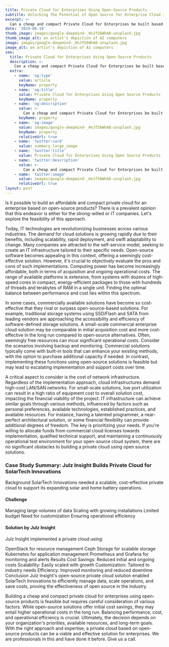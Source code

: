 ```yaml
---
title: Private Cloud for Enterprises Using Open-Source Products
subtitle: Unlocking the Potential of Open Source for Enterprise Cloud Infrastructure
excerpt: >-
  Can a cheap and compact Private Cloud for Enterprises be built based on Open Source products? There is an opinion that this is either a path for strong-willed people or IT companies.
date: '2024-06-19'
thumb_image: images/google-deepmind-_HnJfS6WhA8-unsplash.jpg
thumb_image_alt: an artist's depiction of AI computers
image: images/google-deepmind-_HnJfS6WhA8-unsplash.jpg
image_alt: an artist's depiction of AI computers
seo:
  title: Private Cloud for Enterprises Using Open-Source Products
  description: >-
    Can a cheap and compact Private Cloud for Enterprises be built based on Open Source products? There is an opinion that this is either a path for strong-willed people or IT companies
  extra:
    - name: 'og:type'
      value: article
      keyName: property
    - name: 'og:title'
      value: Private Cloud for Enterprises Using Open Source Products
      keyName: property
    - name: 'og:description'
      value: >-
        Can a cheap and compact Private Cloud for Enterprises be built based on Open Source products? There is an opinion that this is either a path for strong-willed people or IT companies 
      keyName: property
    - name: 'og:image'
      value: images/google-deepmind-_HnJfS6WhA8-unsplash.jpg
      keyName: property
      relativeUrl: true
    - name: 'twitter:card'
      value: summary_large_image
    - name: 'twitter:title'
      value: Private Cloud for Enterprises Using Open Source Products
    - name: 'twitter:description'
      value: >-
        Can a cheap and compact Private Cloud for Enterprises be built based on Open Source products? There is an opinion that this is either a path for strong-willed people or IT companies
    - name: 'twitter:image'
      value: images/google-deepmind-_HnJfS6WhA8-unsplash.jpg
      relativeUrl: true
layout: post
---
```


Is it possible to build an affordable and compact private cloud for an enterprise based on open-source products? There is a prevalent opinion that this endeavor is either for the strong-willed or IT companies. Let's explore the feasibility of this approach.

Today, IT technologies are revolutionizing businesses across various industries. The demand for cloud solutions is growing rapidly due to their benefits, including scalability, rapid deployment, and swift adaptability to change. Many companies are attracted to the self-service model, seeking to create an IT infrastructure tailored to their specific needs. Open-source software becomes appealing in this context, offering a seemingly cost-effective solution. However, it's crucial to objectively evaluate the pros and cons of such implementations. Computing power has become increasingly affordable, both in terms of acquisition and ongoing operational costs. The range of available platforms is extensive, from systems with dozens of high-speed cores in compact, energy-efficient packages to those with hundreds of threads and terabytes of RAM in a single unit. Finding the optimal balance between performance and cost lies within this spectrum.


In some cases, commercially available solutions have become so cost-effective that they rival or surpass open-source-based solutions. For example, traditional storage systems using SSD/Flash and SATA from leading vendors are approaching the accessibility and efficiency of software-defined storage solutions. A small-scale commercial enterprise cloud solution may be comparable in initial acquisition cost and more cost-effective in the long run compared to open-source alternatives.
 Often, seemingly free resources can incur significant operational costs. Consider the scenarios involving backup and monitoring. Commercial solutions typically come with built-in tools that can enhance your existing methods, with the option to purchase additional capacity if needed. In contrast, implementing these functions using open-source solutions is feasible but may lead to escalating implementation and support costs over time.

A critical aspect to consider is the cost of network infrastructure. Regardless of the implementation approach, cloud infrastructures demand high-cost LAN/SAN networks. For small-scale solutions, low port utilization can result in a high ratio of equipment cost to overall solution cost, impacting the financial viability of the project.
 IT infrastructure can achieve similar goals through various methods, influenced by factors such as personal preferences, available technologies, established practices, and available resources. For instance, having a talented programmer, a near-perfect architectural solution, or some financial flexibility can provide additional degrees of freedom. The key is prioritizing your needs. If you're willing to allocate funds from commercial cloud licenses towards implementation, qualified technical support, and maintaining a continuously operational test environment for your open-source cloud system, there are no significant obstacles to building a private cloud using open source solutions.

### Case Study Summary: Julz Insight Builds Private Cloud for SolarTech Innovations
Background
SolarTech Innovations needed a scalable, cost-effective private cloud to support its expanding solar and home battery operations.

#### Challenge
Managing large volumes of data
Scaling with growing installations
Limited budget
Need for customization
Ensuring operational efficiency
#### Solution by Julz Insight
Julz Insight implemented a private cloud using:

OpenStack for resource management
Ceph Storage for scalable storage
Kubernetes for application management
Prometheus and Grafana for monitoring and alerts
Results
Cost Savings: Reduced initial and ongoing costs
Scalability: Easily scaled with growth
Customization: Tailored to industry needs
Efficiency: Improved monitoring and reduced downtime
Conclusion
Julz Insight's open-source private cloud solution enabled SolarTech Innovations to efficiently manage data, scale operations, and save costs, proving the effectiveness of open source in the industry.


Building a cheap and compact private cloud for enterprises using open-source products is feasible but requires careful consideration of various factors. While open-source solutions offer initial cost savings, they may entail higher operational costs in the long run. Balancing performance, cost, and operational efficiency is crucial. Ultimately, the decision depends on your organization's priorities, available resources, and long-term goals. With the right approach and expertise, a private cloud based on open-source products can be a viable and effective solution for enterprises. We are professionals in this and have done it before. Give us a call.
